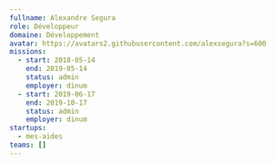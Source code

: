 ```yaml
---
fullname: Alexandre Segura
role: Développeur
domaine: Développement
avatar: https://avatars2.githubusercontent.com/alexsegura?s=600
missions:
  - start: 2018-05-14
    end: 2019-05-14
    status: admin
    employer: dinum
  - start: 2019-06-17
    end: 2019-10-17
    status: admin
    employer: dinum
startups:
  - mes-aides
teams: []
---
```


